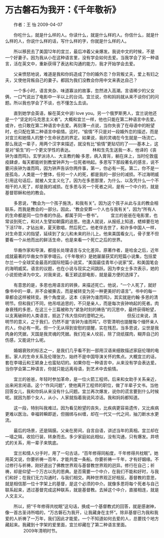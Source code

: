 # 万古磐石为我开：《千年敬祈》

　　作者：王 怡 2009-04-07 

　　你吃什么，就是什么样的人。你读什么，就是什么样的人。你信什么，就是什么样的人，你说什么样的话，写什么样的字，你就是什么样的人。 
  
　　所以移民去了美国12年的宜兰，最后冲着父亲爆发。我说中文的时候，不是一个好妻子。因为我从小在这种语言里，没有学会如何去爱。当我学会了另一种语言，活在英文中，重新获得了表达和沟通的能力，我才开始学会去爱。 
  
　　父亲愤怒地说，难道是我和你妈造成了你的婚外恋？你背叛丈夫，爱上有妇之夫，又使他背叛自己的妻子。都因为我们没教会你用中文来表达自己？ 
  
　　一个多小时，语言夹杂、味道寡淡的故事，忽然进入高潮。言语稀少的父女俩，一口气说出了电影中一半以上的台词。宜兰说，你和妈妈就从来不谈你们的问题。所以我也学会了不谈，也不懂怎么去谈。 
  
　　直到她学会英语，躲在英文中说I love you。另一个俄罗斯男人，宜兰说他还是一个“坚定的马克思主义者”。大概和宜兰一样，他也只能在第二种语言中去爱。或许，也只敢在第二种语言中去爱。再刻薄一点说，当你失丧了在母语中的盼望时，也只配在第二种语言中偷情。这时，“偷情”不只是对一段婚外恋的描述，而是对宜兰和她情人的整个生命状态的界定。如果说，我的灵魂在今生就是一场流亡。那么我这一辈子，用两个汉字来描述，就没有比“偷情”更贴切的了——基本上，这是对“偷生”的一个更文学性的表达。 
　　 
　　林和生先生送我一本，他译的《丧钟为谁而鸣》。玄学派诗人、大主教约翰·多恩，病入膏肓，躺在床上，当时伦敦瘟疫肆虐，每天都能听到教堂钟声为一位死者响起。多恩写下那段著名的感言，说不要问丧钟为谁而鸣，因为钟声告诉你两件事，第一，你必有一死。第二，你不是一座孤岛，人类是一个整体，任何一个人的死，都是我的一部分的减损。不过海明威引用这句话后，就被人文主义化了。因为在多恩那里，为什么、以及凭什么一个不相干的人死了，却是我的减损。在多恩与另一个死者之间，是有一个中介的，就是基督耶稣和他的教会。 
  
　　多恩说，“教会为一个孩子施洗，和我有关”。因为这个孩子从此与主的教会相联系，而我是教会的一部分。因此，“教会安葬一个人也与我有关”，因为“所有人的生命都是同一位作者的作品，都属于同一卷书”。 
　　宜兰的爸爸在电影里，也常谈到死亡，和对人生譬如朝露的追思。他逢人就说，从报纸上知道，蟋蟀要在地下活17年，才钻出来，夏天歌唱，然后死亡。他老伴去世了，和许多中国人一样，对生命意义的指望，延续到了女儿和未来的孙儿上。他来美国看女儿，骨子里不但要看一个从他而出的鲜活生命，也是来看一个死亡之后的世界。 
  
　　华裔作家和导演，都擅长处理语言与文化差异。原著作者，是哈金之后，近年成就最著的华裔女作家李翊云。《千年敬祈》是她屡屡获奖的短篇小说集，包括爱尔兰一个全球奖金最高的国际短篇小说奖，“美国最佳青年小说家”奖，和美国笔会的海明威奖。语言的议题，也在小说与现实之间跳跃。因为李女士多次表示，她的小说拒绝译为中文。对我来说，看王颖这部电影，就是最方便的选择了。 
  
　　有意思的是，多恩也用语言的转换，来描述死亡。他说，“一个人死了，就好像书中的一章，并不会被撕去，而是被转变为另一种更美好的语言”。书中的每一章都会这样被转变。换个角度说，这本《丧钟为谁而鸣》，其实就是约翰·多恩的清明节。但和我们不同，他吊唁追思的，不只是亲人，而是每次丧钟响起的死者。肉身衰残的多恩，在这三十三篇被称为“紧急时刻的祷告”的沉思中，最终获得盼望，以支离破碎的人类语言，抵达了伟大信仰的澄明之光。 
　　 
　　但反过来说，清明节的意义，之于我们，仍然不是“丧钟为谁而鸣”。尽管清明也提醒每个缅怀亲人的人，你必有一死。但一个无从得到安慰的提醒，实在残忍。当多恩说，尘世是我肉身的凭据，天国是我灵魂的凭据。我们在亲人坟前，除了烧纸摆肉，糊弄自己的伤感，又能说什么呢。 
  
　　婚姻衰败的标志之一，是我们几乎看不到一部用汉语来细致描述家庭伦理的电影。家人的生命关系及伦理张力，始终不是中国导演关怀的焦点。大概宜兰的话，套在李翊云和王颖身上也蛮贴切的。如果你在一种语言中，从来没有学会表达爱。当你学会第二种语言，你就只能远离母语，到艺术中去偷情。 
  
　　宜兰的爸爸，年轻时参加革命，是一位火箭工程师。后来和女助手关系亲近，出来闲言闲语。这个“作风问题”，使他离开工程师的职位，做了半辈子文书。当他回答女儿，我和你妈从来没有什么问题。宜兰再次爆发，说你的谎言要到什么时候呢。就因为那个女人，从小，人家就指着我说风凉话。我和妈妈都知道。
  
　　这一段，特别叫我难过。因为看见盼望的丧失，比疾病更容易遗传，又比疾病更难以医治。幸福转瞬即逝，但捆绑与纠缠，却在一代又一代之间，抽刀断水水更流。 
  
　　最后的场景，还是隔膜。父亲在房间，自言自语，讲述当年的真相。宜兰却在一墙之隔，收拾行装，转身而去。多少家庭如此相似，没有沟通，只有爆发。井喷式的关系，用一辈子来筑底。 
  
　　宜兰和情人分手时，用了一句古话，“百年修得同船度，千年修得共枕眠”。她用英文说，你要祈祷一百年，才能共度一条船。你要祈祷一千年，才有好姻缘。不过修行与祈祷，刚好道出了佛教世界观与基督教世界观的迥异。修行在自己；祈祷，却是仰望一个万古以先的恩典。是否需要一个中介，在我们不能和好时，与我们和好；在我们无力沟通时，与我们相交。两种世界观正好相反。基督教的意思，就是相信那一位十字架上的基督，是这个必须的中介。就像多恩将每个死者与自己联系起来，透过基督完成这种联系，就是基督教。去掉这个中介，直接相连，就是人文主义。 
  
　　所以，把“千年修得共枕眠”这句话，换成一个基督教式的回答，就是感谢神，像一首古圣诗所唱的，“万古磐石为我开，让我藏身在主怀”。除非基督已为我和我爱的人祈祷了一万年，我们因此才能爱。一个不知道如何去爱的人，总要找个地方藏起来。我藏到十字架的爱里面，宜兰却藏在了第二种语言里面。 
　　 
　　2009年清明时节。 
